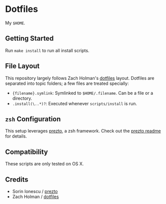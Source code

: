 # Dotfiles

My `$HOME`.

## Getting Started

Run `make install` to run all install scripts.

## File Layout

This repository largely follows Zach Holman's [dotfiles](https://github.com/holman/dotfiles) layout. Dotfiles are separated into topic folders; a few files are treated specially:

- `{filename}.symlink`: Symlinked to `$HOME/.filename`. Can be a file or a directory.
- `.install(\..*)?`: Executed whenever `scripts/install` is run.

## `zsh` Configuration

This setup leverages [prezto](https://github.com/sorin-ionescu/prezto), a zsh framework. Check out the [prezto readme](https://github.com/sorin-ionescu/prezto/blob/master/README.md) for details.

## Compatibility

These scripts are only tested on OS X.

## Credits

- Sorin Ionescu / [prezto](https://github.com/sorin-ionescu/prezto)
- Zach Holman / [dotfiles](https://github.com/holman/dotfiles)
